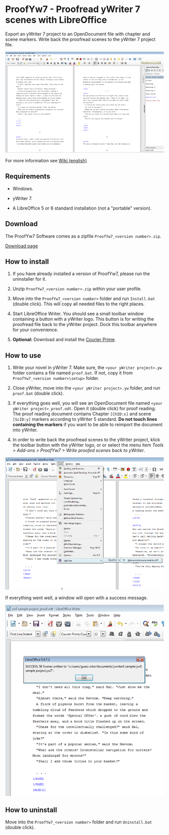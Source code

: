 # ProofYw7 - Proofread yWriter 7 scenes with LibreOffice

Export an yWriter 7 project to an OpenDocument file with chapter and scene markers. Write back the proofread scenes to the yWriter 7 project file.

![Screenshot: Generated ODT in LibreOffice Writer](https://raw.githubusercontent.com/peter88213/ProofYw7/master/docs/Screenshots/screenshot1.png)

For more information see [Wiki (english)](https://github.com/peter88213/ProofYw7/wiki)

## Requirements

* Windows.

* yWriter 7.

* A LibreOffice 5 or 6 standard installation (not a "portable" version).

## Download

The ProofYw7 Software comes as a zipfile `ProofYw7_<version number>.zip`. 

[Download page](https://github.com/peter88213/ProofYw7/releases)

## How to install

1. If you have already installed a version of ProofYw7, please run the uninstaller for it. 

2. Unzip `ProofYw7_<version number>.zip` within your user profile.

3. Move into the `ProofYw7_<version number>` folder and run `Install.bat` (double click). This will copy all needed files to the right places.

4. Start LibreOffice Writer. You should see a small toolbar window containing a button with a yWriter logo. This button is for writing the proofread file back to the yWriter project. Dock this toolbar anywhere for your convenience. 

5. __Optional:__  Download and install the [Courier Prime](https://quoteunquoteapps.com/courierprime).

## How to use

1. Write your novel in yWriter 7. Make sure, the `<your yWriter project>.yw` folder contains a file named `proof.bat`. If not, copy it from `ProofYw7_<version number>\setup>` folder.

2. Close yWriter, move into the `<your yWriter project>.yw` folder, and run `proof.bat` (double click). 

3. If everything goes well, you will see an OpenDocument file named `<your yWriter project>_proof.odt`. Open it (double click) for proof reading. The proof reading document contains Chapter `[ChID:x]` and scene `[ScID:y]` markers according to yWriter 5 standard.  __Do not touch lines containing the markers__  if you want to be able to reimport the document into yWriter. 

4. In order to write back the proofread scenes to the yWriter project, klick the toolbar button with the yWriter logo, or or select the menu item _Tools > Add-ons > ProofYw7 > Write proofed scenes back to yWriter_.

![Screenshot: Generated ODT in LibreOffice Writer](https://raw.githubusercontent.com/peter88213/ProofYw7/master/docs/Screenshots/screenshot2.png)

If everything went well, a window will open with a success message.

![Screenshot: Generated ODT in LibreOffice Writer](https://raw.githubusercontent.com/peter88213/ProofYw7/master/docs/Screenshots/screenshot3.png)

## How to uninstall

Move into the `ProofYw7_<version number>` folder and run `Uninstall.bat` (double click). 

